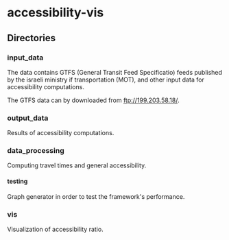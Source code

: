 # accessibility-vis

## Directories

### input_data
The data contains GTFS (General Transit Feed Specificatio) feeds published 
by the israeli ministry if transportation (MOT), and other input data for accessibility computations. 

The GTFS data can by downloaded from ftp://199.203.58.18/.

### output_data
Results of accessibility computations.

### data_processing
Computing travel times and general accessibility.
#### testing
Graph generator in order to test the framework's performance.

### vis
Visualization of accessibility ratio.
